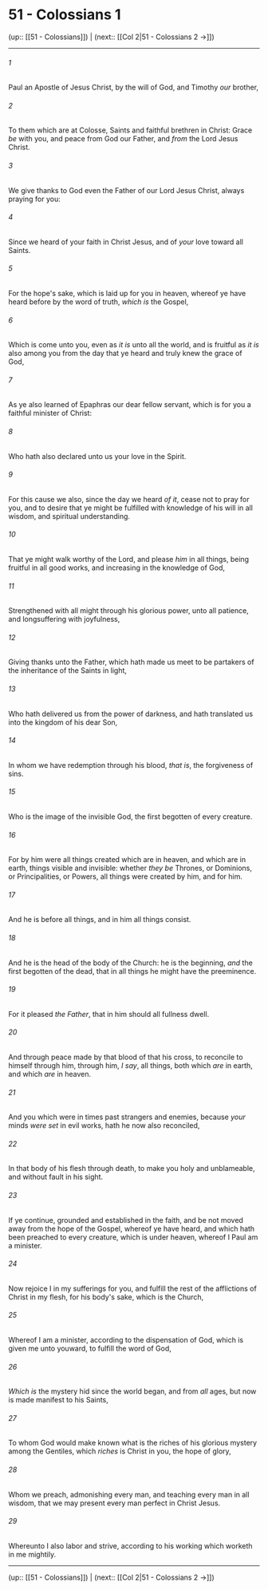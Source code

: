 # 51 - Colossians 1

(up:: [[51 - Colossians]]) | (next:: [[Col 2|51 - Colossians 2 →]])

***


###### 1 
Paul an Apostle of Jesus Christ, by the will of God, and Timothy _our_ brother, 

###### 2 
To them which are at Colosse, Saints and faithful brethren in Christ: Grace _be_ with you, and peace from God our Father, and _from_ the Lord Jesus Christ. 

###### 3 
We give thanks to God even the Father of our Lord Jesus Christ, always praying for you: 

###### 4 
Since we heard of your faith in Christ Jesus, and of _your_ love toward all Saints. 

###### 5 
For the hope's sake, which is laid up for you in heaven, whereof ye have heard before by the word of truth, _which is_ the Gospel, 

###### 6 
Which is come unto you, even as _it is_ unto all the world, and is fruitful as _it is_ also among you from the day that ye heard and truly knew the grace of God, 

###### 7 
As ye also learned of Epaphras our dear fellow servant, which is for you a faithful minister of Christ: 

###### 8 
Who hath also declared unto us your love in the Spirit. 

###### 9 
For this cause we also, since the day we heard _of it_, cease not to pray for you, and to desire that ye might be fulfilled with knowledge of his will in all wisdom, and spiritual understanding. 

###### 10 
That ye might walk worthy of the Lord, and please _him_ in all things, being fruitful in all good works, and increasing in the knowledge of God, 

###### 11 
Strengthened with all might through his glorious power, unto all patience, and longsuffering with joyfulness, 

###### 12 
Giving thanks unto the Father, which hath made us meet to be partakers of the inheritance of the Saints in light, 

###### 13 
Who hath delivered us from the power of darkness, and hath translated us into the kingdom of his dear Son, 

###### 14 
In whom we have redemption through his blood, _that is_, the forgiveness of sins. 

###### 15 
Who is the image of the invisible God, the first begotten of every creature. 

###### 16 
For by him were all things created which are in heaven, and which are in earth, things visible and invisible: whether _they be_ Thrones, or Dominions, or Principalities, or Powers, all things were created by him, and for him. 

###### 17 
And he is before all things, and in him all things consist. 

###### 18 
And he is the head of the body of the Church: he is the beginning, _and_ the first begotten of the dead, that in all things he might have the preeminence. 

###### 19 
For it pleased _the Father_, that in him should all fullness dwell. 

###### 20 
And through peace made by that blood of that his cross, to reconcile to himself through him, through him, _I say_, all things, both which _are_ in earth, and which _are_ in heaven. 

###### 21 
And you which were in times past strangers and enemies, because _your_ minds _were set_ in evil works, hath he now also reconciled, 

###### 22 
In that body of his flesh through death, to make you holy and unblameable, and without fault in his sight. 

###### 23 
If ye continue, grounded and established in the faith, and be not moved away from the hope of the Gospel, whereof ye have heard, and which hath been preached to every creature, which is under heaven, whereof I Paul am a minister. 

###### 24 
Now rejoice I in my sufferings for you, and fulfill the rest of the afflictions of Christ in my flesh, for his body's sake, which is the Church, 

###### 25 
Whereof I am a minister, according to the dispensation of God, which is given me unto youward, to fulfill the word of God, 

###### 26 
_Which is_ the mystery hid since the world began, and from _all_ ages, but now is made manifest to his Saints, 

###### 27 
To whom God would make known what is the riches of his glorious mystery among the Gentiles, which _riches_ is Christ in you, the hope of glory, 

###### 28 
Whom we preach, admonishing every man, and teaching every man in all wisdom, that we may present every man perfect in Christ Jesus. 

###### 29 
Whereunto I also labor and strive, according to his working which worketh in me mightily.

***

(up:: [[51 - Colossians]]) | (next:: [[Col 2|51 - Colossians 2 →]])
